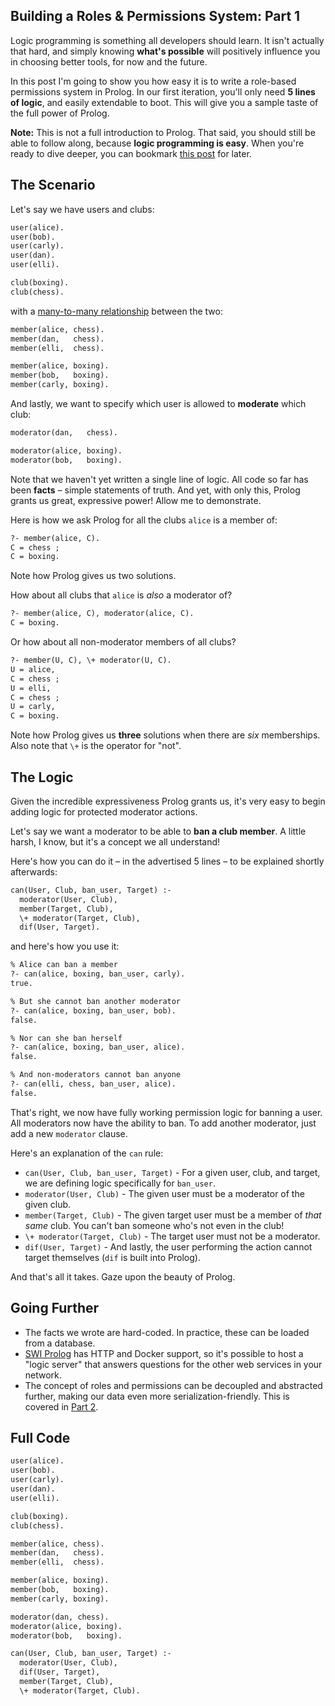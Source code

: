 ## Building a Roles & Permissions System: Part 1

Logic programming is something all developers should learn. It isn't actually that hard, and simply knowing **what's possible** will positively influence you in choosing better tools, for now and the future.

In this post I'm going to show you how easy it is to write a role-based permissions system in Prolog. In our first iteration, you'll only need **5 lines of logic**, and easily extendable to boot. This will give you a sample taste of the full power of Prolog.

**Note:** This is not a full introduction to Prolog. That said, you should still be able to follow along, because **logic programming is easy**. When you're ready to dive deeper, you can bookmark [this post](https://dev.to/matchilling/introduction-to-logic-programming-with-prolog-cdh) for later.

## The Scenario

Let's say we have users and clubs:

```pl
user(alice).
user(bob).
user(carly).
user(dan).
user(elli).

club(boxing).
club(chess).
```

with a [many-to-many relationship](https://en.wikipedia.org/wiki/Many-to-many_(data_model)) between the two:

```pl
member(alice, chess).
member(dan,   chess).
member(elli,  chess).

member(alice, boxing).
member(bob,   boxing).
member(carly, boxing).
```

And lastly, we want to specify which user is allowed to **moderate** which club:

```pl
moderator(dan,   chess).

moderator(alice, boxing).
moderator(bob,   boxing).
```

Note that we haven't yet written a single line of logic. All code so far has been **facts** – simple statements of truth. And yet, with only this, Prolog grants us great, expressive power! Allow me to demonstrate.

Here is how we ask Prolog for all the clubs `alice` is a member of:

```pl
?- member(alice, C).
C = chess ;
C = boxing.
```

Note how Prolog gives us two solutions.

How about all clubs that `alice` is *also* a moderator of?

```pl
?- member(alice, C), moderator(alice, C).
C = boxing.
```

Or how about all non-moderator members of all clubs?

```pl
?- member(U, C), \+ moderator(U, C).
U = alice,
C = chess ;
U = elli,
C = chess ;
U = carly,
C = boxing.
```

Note how Prolog gives us **three** solutions when there are *six* memberships. Also note that `\+` is the operator for "not".

## The Logic

Given the incredible expressiveness Prolog grants us, it's very easy to begin adding logic for protected moderator actions.

Let's say we want a moderator to be able to **ban a club member**. A little harsh, I know, but it's a concept we all understand!

Here's how you can do it – in the advertised 5 lines – to be explained shortly afterwards:

```pl
can(User, Club, ban_user, Target) :-
  moderator(User, Club),
  member(Target, Club),
  \+ moderator(Target, Club),
  dif(User, Target).
```

and here's how you use it:

```pl
% Alice can ban a member
?- can(alice, boxing, ban_user, carly).
true.

% But she cannot ban another moderator
?- can(alice, boxing, ban_user, bob).
false.

% Nor can she ban herself
?- can(alice, boxing, ban_user, alice).
false.

% And non-moderators cannot ban anyone
?- can(elli, chess, ban_user, alice).
false.
```

That's right, we now have fully working permission logic for banning a user. All moderators now have the ability to ban. To add another moderator, just add a new `moderator` clause.

Here's an explanation of the `can` rule:

- `can(User, Club, ban_user, Target)` - For a given user, club, and target, we are defining logic specifically for `ban_user`.
- `moderator(User, Club)` - The given user must be a moderator of the given club.
- `member(Target, Club)` - The given target user must be a member of *that same* club. You can't ban someone who's not even in the club!
- `\+ moderator(Target, Club)` - The target user must not be a moderator.
- `dif(User, Target)` - And lastly, the user performing the action cannot target themselves (`dif` is built into Prolog).

And that's all it takes. Gaze upon the beauty of Prolog.

## Going Further

- The facts we wrote are hard-coded. In practice, these can be loaded from a database.
- [SWI Prolog](https://www.swi-prolog.org/pldoc/doc_for?object=manual) has HTTP and Docker support, so it's possible to host a "logic server" that answers questions for the other web services in your network.
- The concept of roles and permissions can be decoupled and abstracted further, making our data even more serialization-friendly. This is covered in [Part 2](./permission-system-2.md).


## Full Code

```pl
user(alice).
user(bob).
user(carly).
user(dan).
user(elli).

club(boxing).
club(chess).

member(alice, chess).
member(dan,   chess).
member(elli,  chess).

member(alice, boxing).
member(bob,   boxing).
member(carly, boxing).

moderator(dan, chess).
moderator(alice, boxing).
moderator(bob,   boxing).

can(User, Club, ban_user, Target) :-
  moderator(User, Club),
  dif(User, Target),
  member(Target, Club),
  \+ moderator(Target, Club).
```

